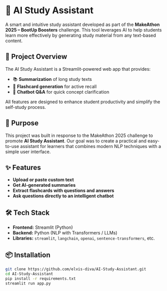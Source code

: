 # 🧠 AI Study Assistant

A smart and intuitive study assistant developed as part of the **MakeAthon 2025 – BootUp Boosters** challenge. This tool leverages AI to help students learn more effectively by generating study material from any text-based content.

## 🚀 Project Overview

The AI Study Assistant is a Streamlit-powered web app that provides:

- 📚 **Summarization** of long study texts
- 🧠 **Flashcard generation** for active recall
- 💬 **Chatbot Q&A** for quick concept clarification

All features are designed to enhance student productivity and simplify the self-study process.

## 🎯 Purpose

This project was built in response to the MakeAthon 2025 challenge to promote **AI Study Assistant**. Our goal was to create a practical and easy-to-use assistant for learners that combines modern NLP techniques with a simple user interface.

## ✨ Features

- **Upload or paste custom text**
- **Get AI-generated summaries**
- **Extract flashcards with questions and answers**
- **Ask questions directly to an intelligent chatbot**

## 🛠️ Tech Stack

- **Frontend:** Streamlit (Python)
- **Backend:** Python (NLP with Transformers / LLMs)
- **Libraries:** `streamlit`, `langchain`, `openai`, `sentence-transformers`, etc.

## 📦 Installation

```bash
git clone https://github.com/elvis-diva/AI-Study-Assistant.git
cd AI-Study-Assistant
pip install -r requirements.txt
streamlit run app.py
